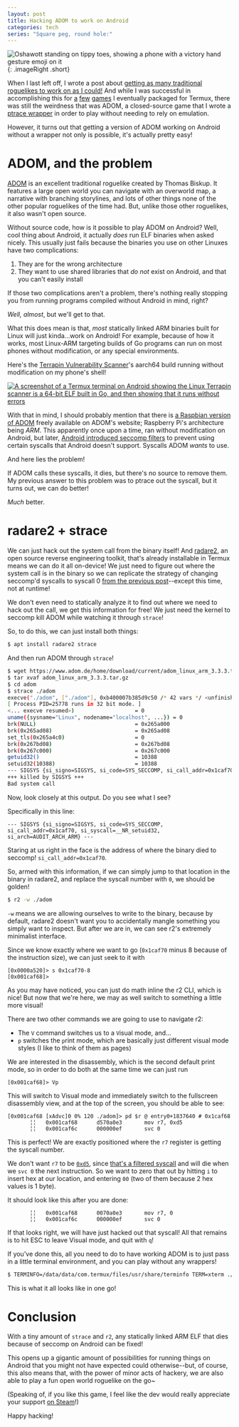 ```yaml
---
layout: post
title: Hacking ADOM to work on Android
categories: tech
series: "Square peg, round hole:"
---
```


![Oshawott standing on tippy toes, showing a phone with a victory hand gesture emoji on it](/img/Oshavictory.png  "Success!"){: .imageRight .short}

When I last left off, I wrote a post about [getting as many traditional roguelikes to work on as I could!](/tech/2020/05/29/Roguelikes-in-Termux.html) And while I was successful in accomplishing this for [a](https://github.com/termux/termux-packages/pull/10916) [few](https://github.com/termux/termux-packages/pull/5740) [games](https://github.com/termux/termux-packages/pull/10923) I eventually packaged for Termux, there was still the weirdness that was ADOM, a closed-source game that I wrote a [ptrace wrapper](/tech/2020/05/29/Roguelikes-in-Termux.html#enter-ptrace) in order to play without needing to rely on emulation.

However, it turns out that getting a version of ADOM working on Android without a wrapper not only is possible, it's actually pretty easy!


<!-- more -->

# ADOM, and the problem
[ADOM](https://www.adom.de/home/index.html) is an excellent traditional roguelike created by Thomas Biskup. It features a large open world you can navigate with an overworld map, a narrative with branching storylines, and lots of other things none of the other popular roguelikes of the time had. But, unlike those other roguelikes, it also wasn't open source.

Without source code, how is it possible to play ADOM on Android? Well, cool thing about Android, it actually *does* run ELF binaries when asked nicely. This usually just fails because the binaries you use on other Linuxes have two complications:

1. They are for the wrong architecture
2. They want to use shared libraries that *do not* exist on Android, and that you can't easily install

If those two complications aren't a problem, there's nothing really stopping you from running programs compiled without Android in mind, right?

*Well, almost*, but we'll get to that.

What this does mean is that, *most* statically linked ARM binaries built for Linux will just kinda...work on Android! For example, because of how it works, most Linux-ARM targeting builds of Go programs can run on most phones without modification, or any special environments.

Here's the [Terrapin Vulnerability Scanner](https://github.com/RUB-NDS/Terrapin-Scanner/releases/tag/v1.1.0)'s aarch64 build running without modification on my phone's shell!

[![A screenshot of a Termux terminal on Android showing the Linux Terrapin scanner is a 64-bit ELF built in Go, and then showing that it runs without errors](https://media.chitter.xyz/media_attachments/files/111/699/012/936/463/830/original/5275b34208e10978.png "It runs!")](https://chitter.xyz/@archenoth/111699043164231729)

With that in mind, I should probably mention that there is [a Raspbian version of ADOM](https://www.adom.de/home/downloads.html) freely available on ADOM's website; Raspberry Pi's architecture being *ARM*. This apparently once upon a time, ran without modification on Android, but later, [Android introduced seccomp filters](/tech/2020/05/29/Roguelikes-in-Termux.html#seccomp) to prevent using certain syscalls that Android doesn't support. Syscalls ADOM *wants* to use.

And here lies the problem!

If ADOM calls these syscalls, it dies, but there's no source to remove them. My previous answer to this problem was to ptrace out the syscall, but it turns out, we can do better!

*Much* better.

# radare2 + strace
We can just hack out the system call from the binary itself! And [radare2](https://rada.re/n/), an open source reverse engineering toolkit, that's already installable in Termux means we can do it all on-device! We just need to figure out where the system call is in the binary so we can replicate the strategy of changing seccomp'd syscalls to syscall 0 [from the previous post](/tech/2020/05/29/Roguelikes-in-Termux.html#enter-ptrace)--except this time, not at runtime!

We don't even need to statically analyze it to find out where we need to hack out the call, we get this information for free! We just need the kernel to seccomp kill ADOM while watching it through `strace`!

So, to do this, we can just install both things:

```sh
$ apt install radare2 strace
```

And then run ADOM through `strace`!

```sh
$ wget https://www.adom.de/home/download/current/adom_linux_arm_3.3.3.tar.gz
$ tar xvaf adom_linux_arm_3.3.3.tar.gz
$ cd adom
$ strace ./adom
execve("./adom", ["./adom"], 0xb400007b385d9c50 /* 42 vars */ <unfinished ...>
[ Process PID=25778 runs in 32 bit mode. ]
<... execve resumed>)                   = 0
uname({sysname="Linux", nodename="localhost", ...}) = 0
brk(NULL)                               = 0x265a000
brk(0x265ad08)                          = 0x265ad08
set_tls(0x265a4c0)                      = 0
brk(0x267bd08)                          = 0x267bd08
brk(0x267c000)                          = 0x267c000
getuid32()                              = 10388
setuid32(10388)                         = 10388
--- SIGSYS {si_signo=SIGSYS, si_code=SYS_SECCOMP, si_call_addr=0x1caf70, si_syscall=__NR_setuid32, si_arch=AUDIT_ARCH_ARM} ---
+++ killed by SIGSYS +++
Bad system call
```

Now, look closely at this output. Do you see what I see?

Specifically in this line:

```
--- SIGSYS {si_signo=SIGSYS, si_code=SYS_SECCOMP, si_call_addr=0x1caf70, si_syscall=__NR_setuid32, si_arch=AUDIT_ARCH_ARM} ---
```

Staring at us right in the face is the address of where the binary died to seccomp! `si_call_addr=0x1caf70`.

So, armed with this information, if we can simply jump to that location in the binary in radare2, and replace the syscall number with `0`, we should be golden!

```sh
$ r2 -w ./adom
```

`-w` means we are allowing ourselves to write to the binary, because by default, radare2 doesn't want you to accidentally mangle something you simply want to inspect. But after we are in, we can see r2's extremely minimalist interface.

Since we know exactly where we want to go (`0x1caf70` minus 8 because of the instruction size), we can just `s`eek to it with

```
[0x0000a520]> s 0x1caf70-8
[0x001caf68]>
```

As you may have noticed, you can just do math inline the r2 CLI, which is nice! But now that we're here, we may as well switch to something a little more visual!

There are two other commands we are going to use to navigate r2:
- The `V` command switches us to a `V`isual mode, and...
- `p` switches the `p`rint mode, which are basically just different visual mode styles (I like to think of them as pages)

We are interested in the disassembly, which is the second default print mode, so in order to do both at the same time we can just run

```
[0x001caf68]> Vp
```

This will switch to Visual mode and immediately switch to the fullscreen disassembly view, and at the top of the screen, you should be able to see:

```
[0x001caf68 [xAdvc]0 0% 120 ./adom]> pd $r @ entry0+1837640 # 0x1caf68
       ╎╎   0x001caf68      d570a0e3       mov r7, 0xd5
       ╎╎   0x001caf6c      000000ef       svc 0
```

This is perfect! We are exactly positioned where the `r7` register is getting the syscall number.

We don't want `r7` to be [`0xd5`](https://github.com/torvalds/linux/blob/v4.17/arch/arm/tools/syscall.tbl#L230), since [that's a filtered syscall](https://github.com/aosp-mirror/platform_bionic/blob/2b499046f10487802bfbaaf4429160595d08b22c/libc/SECCOMP_BLACKLIST_APP.TXT#L16) and will die when we `svc 0` the next instruction. So we want to zero that out by hitting `i` to insert hex at our location, and entering `00` (two of them because 2 hex values is 1 byte).

It should look like this after you are done:

```
       ╎╎   0x001caf68      0070a0e3       mov r7, 0
       ╎╎   0x001caf6c      000000ef       svc 0
```

If that looks right, we will have just hacked out that syscall! All that remains is to hit ESC to leave Visual mode, and quit with `q`!

If you've done this, all you need to do to have working ADOM is to just pass in a little terminal environment, and you can play without any wrappers!

```sh
$ TERMINFO=/data/data/com.termux/files/usr/share/terminfo TERM=xterm ./adom
```

This is what it all looks like in one go!

<div class="asciinema">
  <script async id="asciicast-smgPNPEBZU5qYXbzp40ufL7xS" src="https://asciinema.org/a/smgPNPEBZU5qYXbzp40ufL7xS.js"></script>
</div>

# Conclusion
With a tiny amount of `strace` and `r2`, any statically linked ARM ELF that dies because of seccomp on Android can be fixed!

This opens up a gigantic amount of possibilities for running things on Android that you might not have expected could otherwise--but, of course, this also means that, with the power of minor acts of hackery, we are also able to play a fun open world roguelike on the go~

(Speaking of, if you like this game, I feel like the dev would really appreciate your support [on Steam](https://store.steampowered.com/app/333300/ADOM_Ancient_Domains_Of_Mystery/)!)

Happy hacking!
